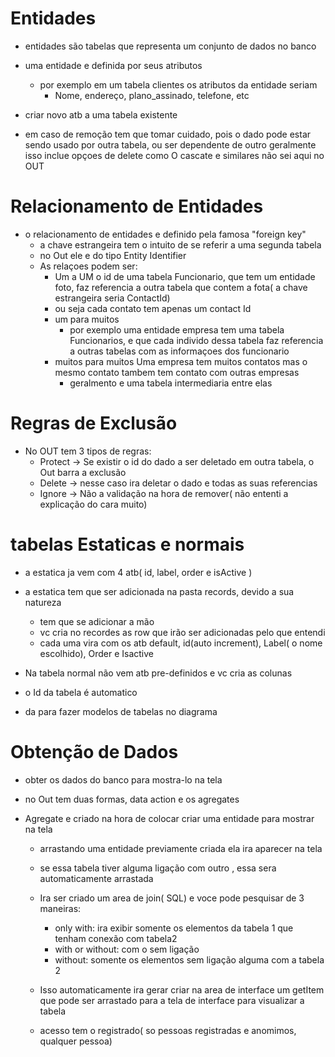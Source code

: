 # Entidades 

 - entidades são tabelas que representa um conjunto de dados no banco
 - uma entidade e definida por seus atributos
   - por exemplo em um tabela clientes os atributos da entidade seriam 
      - Nome, endereço, plano_assinado, telefone, etc

- criar novo atb a uma tabela existente
- em caso de remoção tem que tomar cuidado, pois o dado pode estar sendo usado por outra tabela, ou ser dependente de outro
  geralmente isso inclue opçoes de delete como O cascate e similares não sei aqui no OUT


# Relacionamento de Entidades

 - o relacionamento de entidades e definido pela famosa "foreign key" 
    - a chave estrangeira tem o intuito de se referir a uma segunda tabela
    - no Out ele e do tipo Entity Identifier
    - As relaçoes podem ser:
      - Um a UM
       o id de uma tabela Funcionario, que tem um entidade  foto, faz referencia a outra tabela que contem a fota( a chave estrangeira seria ContactId)
       - ou seja cada contato tem apenas um contact Id
      - um para muitos
        - por exemplo uma entidade empresa tem uma tabela Funcionarios, e que cada individo dessa tabela faz referencia a outras tabelas com as informaçoes dos funcionario
      - muitos para muitos
        Uma empresa tem muitos contatos mas o mesmo contato tambem tem contato com outras empresas
        - geralmento e uma tabela intermediaria entre elas

# Regras de Exclusão

  - No OUT tem 3 tipos de regras:
    - Protect -> Se existir o id do dado a ser deletado em outra tabela, o Out barra a exclusão
    - Delete -> nesse caso ira deletar o dado e todas as suas referencias
    - Ignore -> Não a validação na hora de remover( não ententi a explicação do cara muito)

# tabelas Estaticas e normais
 
  - a estatica ja vem com 4 atb( id, label, order e isActive )
  - a estatica tem que ser adicionada na pasta records, devido a sua natureza
    - tem que se adicionar a mão
    - vc cria no recordes as row que irão ser adicionadas pelo que entendi
     - cada uma vira com os atb default, id(auto increment), Label( o nome escolhido), Order e Isactive

  - Na tabela normal não vem atb pre-definidos e vc cria as colunas
  - o Id da tabela é automatico
  - da para fazer modelos de tabelas no diagrama

# Obtenção de Dados

 - obter os dados do banco para mostra-lo na tela
 - no Out tem duas formas, data action e os agregates

 - Agregate e criado na hora de colocar criar uma entidade para mostrar na tela
    - arrastando uma entidade previamente criada ela ira aparecer na tela
    - se essa tabela tiver alguma ligação com outro , essa sera automaticamente arrastada
    - Ira ser criado um area de join( SQL) e voce pode pesquisar de 3 maneiras:
      - only with: ira exibir somente os elementos da tabela 1 que tenham conexão com tabela2
      - with or without: com o sem ligação
      - without: somente os elementos sem ligação alguma com a tabela 2

    - Isso automaticamente ira gerar criar na area de interface um getItem que pode ser arrastado para a tela de interface para visualizar a tabela

    - acesso tem o registrado( so pessoas registradas e anomimos, qualquer pessoa)